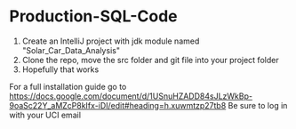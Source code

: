 # Production-SQL-Code

1. Create an IntelliJ project with jdk module named "Solar_Car_Data_Analysis"
2. Clone the repo, move the src folder and git file into your project folder
3. Hopefully that works

For a full installation guide go to https://docs.google.com/document/d/1USnuHZADD84sJLzWkBp-9oaSc22Y_aMZcP8kIfx-iDI/edit#heading=h.xuwmtzp27tb8
Be sure to log in with your UCI email